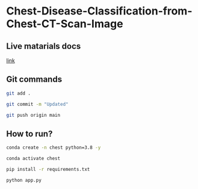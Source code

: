 # Chest-Disease-Classification-from-Chest-CT-Scan-Image


## Live matarials docs

[link](https://docs.google.com/document/d/1maliMl7XXjwIZXi4r2FPTYf15ThTgvXQuqxGCvJnq7U/edit?usp=sharing)

## Git commands

```bash
git add .

git commit -m "Updated"

git push origin main
```

## How to run?

```bash
conda create -n chest python=3.8 -y
```

```bash
conda activate chest
```

```bash
pip install -r requirements.txt
```

```bash
python app.py
```
